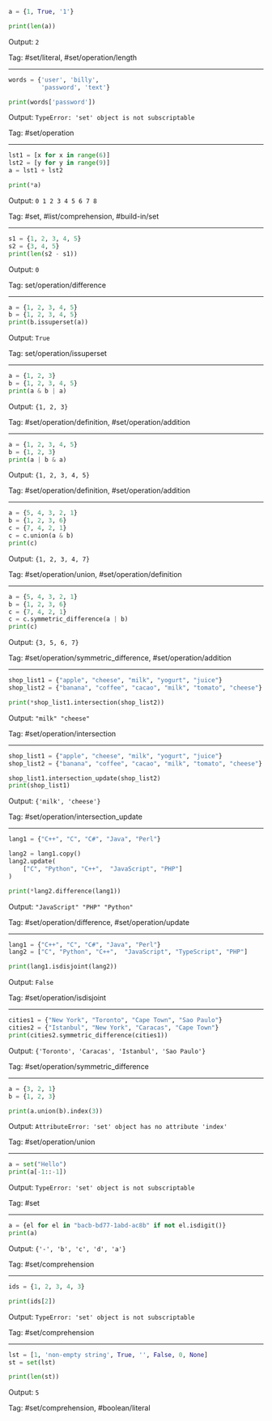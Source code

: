 ```python
a = {1, True, '1'}

print(len(a))
```
Output: `2`

Tag: #set/literal, #set/operation/length

---
```python
words = {'user', 'billy',
         'password', 'text'}

print(words['password'])
```
Output: `TypeError: 'set' object is not subscriptable`

Tag: #set/operation

---
```python
lst1 = [x for x in range(6)]
lst2 = [y for y in range(9)]
a = lst1 + lst2

print(*a)
```
Output: `0 1 2 3 4 5 6 7 8`

Tag: #set, #list/comprehension, #build-in/set

---
```python
s1 = {1, 2, 3, 4, 5}
s2 = {3, 4, 5}
print(len(s2 - s1))
```
Output: `0`

Tag: set/operation/difference

---
```python
a = {1, 2, 3, 4, 5}
b = {1, 2, 3, 4, 5}
print(b.issuperset(a))
```
Output: `True`

Tag: set/operation/issuperset

---
```python
a = {1, 2, 3}
b = {1, 2, 3, 4, 5}
print(a & b | a)
```
Output: `{1, 2, 3}`

Tag: #set/operation/definition, #set/operation/addition

---
```python
a = {1, 2, 3, 4, 5}
b = {1, 2, 3}
print(a | b & a)
```
Output: `{1, 2, 3, 4, 5}`

Tag: #set/operation/definition, #set/operation/addition

---
```python
a = {5, 4, 3, 2, 1}
b = {1, 2, 3, 6}
c = {7, 4, 2, 1}
c = c.union(a & b)
print(c)
```
Output: `{1, 2, 3, 4, 7}`

Tag: #set/operation/union, #set/operation/definition

---
```python
a = {5, 4, 3, 2, 1}
b = {1, 2, 3, 6}
c = {7, 4, 2, 1}
c = c.symmetric_difference(a | b)
print(c)
```
Output: `{3, 5, 6, 7}`

Tag: #set/operation/symmetric_difference, #set/operation/addition

---
```python
shop_list1 = {"apple", "cheese", "milk", "yogurt", "juice"}
shop_list2 = {"banana", "coffee", "cacao", "milk", "tomato", "cheese"}

print(*shop_list1.intersection(shop_list2))
```
Output: `"milk" "cheese"`

Tag: #set/operation/intersection

---
```python
shop_list1 = {"apple", "cheese", "milk", "yogurt", "juice"}
shop_list2 = {"banana", "coffee", "cacao", "milk", "tomato", "cheese"}

shop_list1.intersection_update(shop_list2)
print(shop_list1)
```
Output: `{'milk', 'cheese'}`

Tag: #set/operation/intersection_update

---
```python
lang1 = {"C++", "C", "C#", "Java", "Perl"}

lang2 = lang1.copy()
lang2.update(
    ["C", "Python", "C++",  "JavaScript", "PHP"]
)

print(*lang2.difference(lang1))
```
Output: `"JavaScript" "PHP" "Python"`

Tag: #set/operation/difference, #set/operation/update

---
```python
lang1 = {"C++", "C", "C#", "Java", "Perl"}
lang2 = ["C", "Python", "C++",  "JavaScript", "TypeScript", "PHP"]

print(lang1.isdisjoint(lang2))
```
Output: `False`

Tag: #set/operation/isdisjoint

---
```python
cities1 = {"New York", "Toronto", "Cape Town", "Sao Paulo"}
cities2 = {"Istanbul", "New York", "Caracas", "Cape Town"}
print(cities2.symmetric_difference(cities1))
```
Output: `{'Toronto', 'Caracas', 'Istanbul', 'Sao Paulo'}`

Tag: #set/operation/symmetric_difference

---
```python
a = {3, 2, 1}
b = {1, 2, 3}

print(a.union(b).index(3))
```
Output: `AttributeError: 'set' object has no attribute 'index'`

Tag: #set/operation/union 

---
```python
a = set("Hello")
print(a[-1::-1])
```
Output: `TypeError: 'set' object is not subscriptable`

Tag: #set

---
```python
a = {el for el in "bacb-bd77-1abd-ac8b" if not el.isdigit()}
print(a)
```
Output: `{'-', 'b', 'c', 'd', 'a'}`

Tag: #set/comprehension

---
```python
ids = {1, 2, 3, 4, 3}

print(ids[2])
```
Output: `TypeError: 'set' object is not subscriptable`

Tag: #set/comprehension

---
```python
lst = [1, 'non-empty string', True, '', False, 0, None]
st = set(lst)

print(len(st))
```
Output: `5`

Tag: #set/comprehension, #boolean/literal
